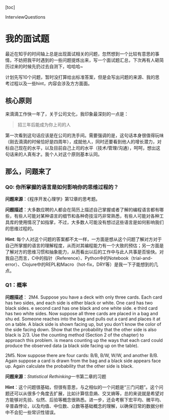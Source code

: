 [toc]

<div id="tags">InterviewQuestions</div>

# 我的面试题

最近在知乎的时间轴上总是出现面试相关的问题，忽然想到一个比较有意思的事情，不妨把我平时遇到的一些问题提炼出来，写一个面试题汇总，下次再有人砸简历过来的时候先扔过去自测下，哈哈哈~

计划先写10个问题，暂时没打算给出标准答案，但是会写出问题的来源、我的思考过程以及一些hint，内容会涉及方方面面。

## 核心原则

来滴滴工作快一年了，关于公司文化，我印象最深刻的一点是：

> 招三年后能成为你上司的人

第一次看到这句话应该是在公司的洗手间。需要强调的是，这句话本身很值得玩味（刚去滴滴的时候恰好是四周年），成就他人，同时还要看到他人的增长潜力，对标自己现在的水平，以及目前自己上司的水平（技术/管理/沟通），呵呵，想出这句话来的人真有才。我个人对这个原则基本认同。

## 那么，问题来了

### Q0: 你所掌握的语言是如何影响你的思维过程的？

**问题来源**：《程序开发心理学》第12章的思考题。

**问题描述**：大多数应聘的人都会在简历上描述自己掌握或者了解的编程语言都有哪些，有些人可能对某种语言的细节和各种奇技淫巧非常熟悉，有些人可能对各种工具库的使用情况了如指掌，不过，大多数人可能没有想过这些语言是如何影响我们的思维过程的。

**Hint**: 每个人对这个问题的答案都不太一样，一方面是想从这个问题了解对方对于自己所掌握的语言的理解程度，从而对其编程能力有一个大致的预估；另一方面是了解对方的思维习惯和抽象能力，从而看出以后的工作中与此人共事是否愉快。对我自己而言，C中的指针（Reference）、Python中的Notebook（trial-and-error）、Clojure中的REPL和Macro（hot-fix，DRY等）是我一下子能想到的几点。

### Q1：概率
**问题描述**：
2M4. Suppose you have a deck with only three cards. Each card has two sides, and each side is either black or white. One card has two black sides.  e second card has one black and one white side.  e third card has two white sides. Now suppose all three cards are placed in a bag and shu ed. Someone reaches into the bag and pulls out a card and places it  at on a table. A black side is shown facing up, but you don’t know the color of the side facing down. Show that the probability that the other side is also black is 2/3. Use the counting method (Section 2 of the chapter) to approach this problem.  is means counting up the ways that each card could produce the observed data (a black side facing up on the table).
2M5. Now suppose there are four cards: B/B, B/W, W/W, and another B/B. Again suppose a card is drawn from the bag and a black side appears face up. Again calculate the probability that the other side is black.

**问题来源**：*Statistical Rethinking*一书第二章的习题

**Hint**：这个问题很基础，但很有意思，与之相似的一个问题是“三门问题”。这个问题还可以从很多个角度去扩展，比如计算信息熵、交叉熵等，总的来说就是希望对方能够对先验、似然、后验等概念很熟悉。进一步，还会考察下宏平均、微平均、辛普森悖论，以及均值、中位数、众数等基础概念的理解，以确保日常的数据分析中不会犯一些常识性错误。